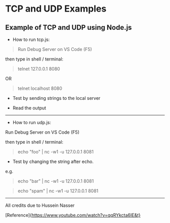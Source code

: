 # TCP and UDP Examples

## Example of TCP and UDP using Node.js

* How to run tcp.js:

> Run Debug Server on VS Code (F5)

then type in shell / terminal:

> telnet 127.0.0.1 8080

OR

> telnet localhost 8080

* Test by sending strings to the local server

* Read the output

---------------------------------------
* How to run udp.js:


Run Debug Server on VS Code (F5)

then type in shell / terminal:


> echo "foo" | nc -w1 -u 127.0.0.1 8081

* Test by changing the string after echo.

e.g.

> echo "bar" | nc -w1 -u 127.0.0.1 8081

> echo "spam" | nc -w1 -u 127.0.0.1 8081

-----------------------------------------
All credits due to Hussein Nasser

[Reference]{https://www.youtube.com/watch?v=qqRYkcta6IE&t}
